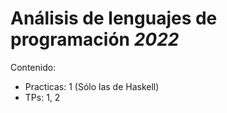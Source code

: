 # Análisis de lenguajes de programación _2022_
Contenido:
- Practicas: 1 (Sólo las de Haskell)
- TPs: 1, 2
